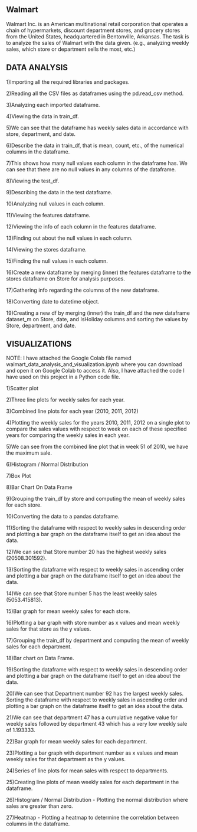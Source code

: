 ## Walmart
Walmart Inc. is an American multinational retail corporation that operates a chain of hypermarkets, discount department stores, and grocery stores from the United States, headquartered in Bentonville, Arkansas.
The task is to analyze the sales of Walmart with the data given. (e.g., analyzing weekly sales, which store or department sells the most, etc.)

## DATA ANALYSIS
1)Importing all the required libraries and packages.

2)Reading all the CSV files as dataframes using the pd.read_csv method.

3)Analyzing each imported dataframe.

4)Viewing the data in train_df.

5)We can see that the dataframe has weekly sales data in accordance with store, department, and date.

6)Describe the data in train_df, that is mean, count, etc., of the numerical columns in the dataframe.

7)This shows how many null values each column in the dataframe has. We can see that there are no null values in any columns of the dataframe.

8)Viewing the test_df.

9)Describing the data in the test dataframe.

10)Analyzing null values in each column.

11)Viewing the features dataframe.

12)Viewing the info of each column in the features dataframe.

13)Finding out about the null values in each column.

14)Viewing the stores dataframe.

15)Finding the null values in each column.

16)Create a new dataframe by merging (inner) the features dataframe to the stores dataframe on Store for analysis purposes.

17)Gathering info regarding the columns of the new dataframe.

18)Converting date to datetime object.

19)Creating a new df by merging (inner) the train_df and the new dataframe dataset_m on Store, date, and IsHoliday columns and sorting the values by Store, department, and date.

## VISUALIZATIONS
NOTE: I have attached the Google Colab file named walmart_data_analysis_and_visualization.ipynb where you can download and open it on Google Colab to access it.
Also, I have attached the code I have used on this project in a Python code file.

1)Scatter plot

2)Three line plots for weekly sales for each year.

3)Combined line plots for each year (2010, 2011, 2012)

4)Plotting the weekly sales for the years 2010, 2011, 2012 on a single plot to compare the sales values with respect to week on each of these specified years for comparing the weekly sales in each year.

5)We can see from the combined line plot that in week 51 of 2010, we have the maximum sale.

6)Histogram / Normal Distribution

7)Box Plot

8)Bar Chart On Data Frame

9)Grouping the train_df by store and computing the mean of weekly sales for each store.

10)Converting the data to a pandas dataframe.

11)Sorting the dataframe with respect to weekly sales in descending order and plotting a bar graph on the dataframe itself to get an idea about the data.

12)We can see that Store number 20 has the highest weekly sales (20508.301592).

13)Sorting the dataframe with respect to weekly sales in ascending order and plotting a bar graph on the dataframe itself to get an idea about the data.

14)We can see that Store number 5 has the least weekly sales (5053.415813).

15)Bar graph for mean weekly sales for each store.

16)Plotting a bar graph with store number as x values and mean weekly sales for that store as the y values.

17)Grouping the train_df by department and computing the mean of weekly sales for each department.

18)Bar chart on Data Frame.

19)Sorting the dataframe with respect to weekly sales in descending order and plotting a bar graph on the dataframe itself to get an idea about the data.

20)We can see that Department number 92 has the largest weekly sales.
Sorting the dataframe with respect to weekly sales in ascending order and 
plotting a bar graph on the dataframe itself to get an idea about the data.

21)We can see that department 47 has a cumulative negative value for weekly sales followed by department 43 which has a very low weekly sale of 1.193333.

22)Bar graph for mean weekly sales for each department.

23)Plotting a bar graph with department number as x values and mean weekly sales for that department as the y values.

24)Series of line plots for mean sales with respect to departments.

25)Creating line plots of mean weekly sales for each department in the dataframe.

26)Histogram / Normal Distribution - Plotting the normal distribution where sales are greater than zero.

27)Heatmap - Plotting a heatmap to determine the correlation between columns in the dataframe.
